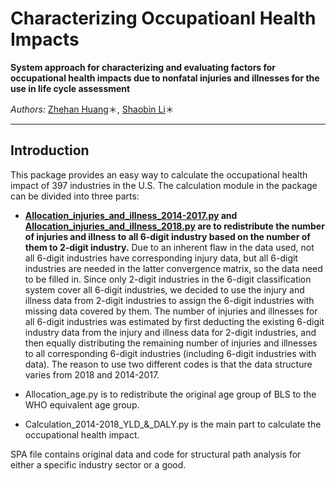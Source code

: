 # Characterizing Occupatioanl Health Impacts

**System approach for characterizing and evaluating factors for occupational health impacts due to nonfatal injuries and illnesses for the use in life cycle assessment**

*Authors:* [Zhehan Huang](https://github.com/ZhehanHuang/)＊, [Shaobin Li](https://github.com/)＊

_________________________________________________________________________________________________

Introduction
------------

This package provides an easy way to calculate the occupational health impact of 397 industries in the U.S. The calculation module in the package can be divided into three parts:

* **[Allocation_injuries_and_illness_2014-2017.py](Allocation_injuries_and_illness_2014-2017.py) and [Allocation_injuries_and_illness_2018.py](Allocation_injuries_and_illness_2018.py) are to redistribute the number of injuries and illness to all 6-digit industry based on the number of them to 2-digit industry.** Due to an inherent flaw in the data used, not all 6-digit industries have corresponding injury data, but all 6-digit industries are needed in the latter convergence matrix, so the data need to be filled in. Since only 2-digit industries in the 6-digit classification system cover all 6-digit industries, we decided to use the injury and illness data from 2-digit industries to assign the 6-digit industries with missing data covered by them. The number of injuries and illnesses for all 6-digit industries was estimated by first deducting the existing 6-digit industry data from the injury and illness data for 2-digit industries, and then equally distributing the remaining number of injuries and illnesses to all corresponding 6-digit industries (including 6-digit industries with data). The reason to use two different codes is that the data structure varies from 2018 and 2014-2017.

* Allocation_age.py is to redistribute the original age group of BLS to the WHO equivalent age group. 
* Calculation_2014-2018_YLD_&_DALY.py is the main part to calculate the occupational health impact. 

SPA file contains original data and code for structural path analysis for either a specific industry sector or a good.
